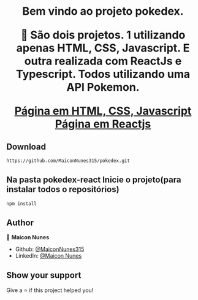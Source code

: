 <h1 align="center">Bem vindo ao projeto pokedex. 

🦀 São dois projetos. 1 utilizando apenas HTML, CSS, Javascript. E outra realizada com ReactJs e Typescript. Todos utilizando uma API Pokemon. 

<a href="https://maiconnunes315.github.io/pokedex/"> Página em HTML, CSS, Javascript</a><br/>
<a href="https://poke-react-project.netlify.app/"/> Página em Reactjs</a>
  
## Download

```sh
https://github.com/MaiconNunes315/pokedex.git
```
  
## Na pasta pokedex-react Inicie o projeto(para instalar todos o repositórios)

```sh
npm install
``` 
  
## Author

👤 **Maicon Nunes**

- Github: [@MaiconNunes315](https://github.com/MaiconNunes315)
- LinkedIn: [@Maicon Nunes](https://www.linkedin.com/in/maicon-nunes)

## Show your support

Give a ⭐️ if this project helped you!

